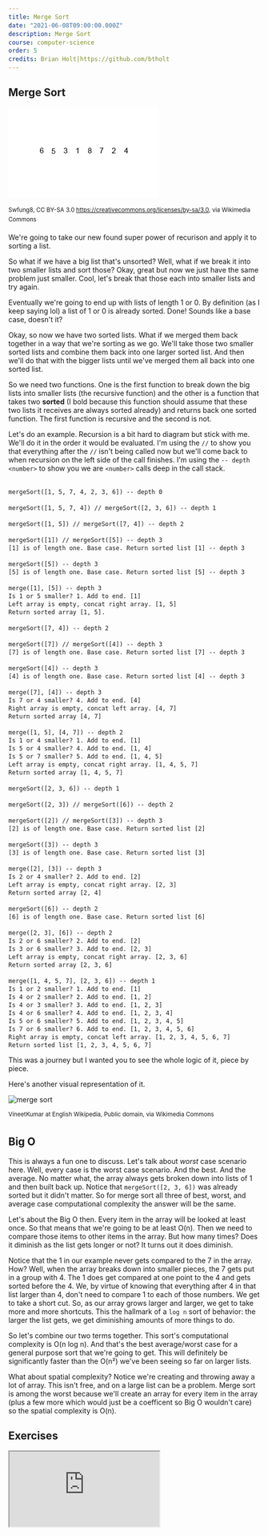 ```yaml
---
title: Merge Sort
date: "2021-06-08T09:00:00.000Z"
description: Merge Sort
course: computer-science
order: 5
credits: Brian Holt|https://github.com/btholt
---
```


## Merge Sort

![merge sort](./mergesort.gif)

<sup>Swfung8, CC BY-SA 3.0 <https://creativecommons.org/licenses/by-sa/3.0>, via Wikimedia Commons</sup>

We're going to take our new found super power of recurison and apply it to sorting a list.

So what if we have a big list that's unsorted? Well, what if we break it into two smaller lists and sort those? Okay, great but now we just have the same problem just smaller. Cool, let's break that those each into smaller lists and try again.

Eventually we're going to end up with lists of length 1 or 0. By definition (as I keep saying lol) a list of 1 or 0 is already sorted. Done! Sounds like a base case, doesn't it?

Okay, so now we have two sorted lists. What if we merged them back together in a way that we're sorting as we go. We'll take those two smaller sorted lists and combine them back into one larger sorted list. And then we'll do that with the bigger lists until we've merged them all back into one sorted list.

So we need two functions. One is the first function to break down the big lists into smaller lists (the recursive function) and the other is a function that takes two **sorted** (I bold because this function should assume that these two lists it receives are always sorted already) and returns back one sorted function. The first function is recursive and the second is not.

Let's do an example. Recursion is a bit hard to diagram but stick with me. We'll do it in the order it would be evaluated. I'm using the `//` to show you that everything after the `//` isn't being called now but we'll come back to when recursion on the left side of the call finishes. I'm using the `-- depth <number>` to show you we are `<number>` calls deep in the call stack.

```text

mergeSort([1, 5, 7, 4, 2, 3, 6]) -- depth 0

mergeSort([1, 5, 7, 4]) // mergeSort([2, 3, 6]) -- depth 1

mergeSort([1, 5]) // mergeSort([7, 4]) -- depth 2

mergeSort([1]) // mergeSort([5]) -- depth 3
[1] is of length one. Base case. Return sorted list [1] -- depth 3

mergeSort([5]) -- depth 3
[5] is of length one. Base case. Return sorted list [5] -- depth 3

merge([1], [5]) -- depth 3
Is 1 or 5 smaller? 1. Add to end. [1]
Left array is empty, concat right array. [1, 5]
Return sorted array [1, 5].

mergeSort([7, 4]) -- depth 2

mergeSort([7]) // mergeSort([4]) -- depth 3
[7] is of length one. Base case. Return sorted list [7] -- depth 3

mergeSort([4]) -- depth 3
[4] is of length one. Base case. Return sorted list [4] -- depth 3

merge([7], [4]) -- depth 3
Is 7 or 4 smaller? 4. Add to end. [4]
Right array is empty, concat left array. [4, 7]
Return sorted array [4, 7]

merge([1, 5], [4, 7]) -- depth 2
Is 1 or 4 smaller? 1. Add to end. [1]
Is 5 or 4 smaller? 4. Add to end. [1, 4]
Is 5 or 7 smaller? 5. Add to end. [1, 4, 5]
Left array is empty, concat right array. [1, 4, 5, 7]
Return sorted array [1, 4, 5, 7]

mergeSort([2, 3, 6]) -- depth 1

mergeSort([2, 3]) // mergeSort([6]) -- depth 2

mergeSort([2]) // mergeSort([3]) -- depth 3
[2] is of length one. Base case. Return sorted list [2]

mergeSort([3]) -- depth 3
[3] is of length one. Base case. Return sorted list [3]

merge([2], [3]) -- depth 3
Is 2 or 4 smaller? 2. Add to end. [2]
Left array is empty, concat right array. [2, 3]
Return sorted array [2, 4]

mergeSort([6]) -- depth 2
[6] is of length one. Base case. Return sorted list [6]

merge([2, 3], [6]) -- depth 2
Is 2 or 6 smaller? 2. Add to end. [2]
Is 3 or 6 smaller? 3. Add to end. [2, 3]
Left array is empty, concat right array. [2, 3, 6]
Return sorted array [2, 3, 6]

merge([1, 4, 5, 7], [2, 3, 6]) -- depth 1
Is 1 or 2 smaller? 1. Add to end. [1]
Is 4 or 2 smaller? 2. Add to end. [1, 2]
Is 4 or 3 smaller? 3. Add to end. [1, 2, 3]
Is 4 or 6 smaller? 4. Add to end. [1, 2, 3, 4]
Is 5 or 6 smaller? 5. Add to end. [1, 2, 3, 4, 5]
Is 7 or 6 smaller? 6. Add to end. [1, 2, 3, 4, 5, 6]
Right array is empty, concat left array. [1, 2, 3, 4, 5, 6, 7]
Return sorted list [1, 2, 3, 4, 5, 6, 7]

```

This was a journey but I wanted you to see the whole logic of it, piece by piece.

Here's another visual representation of it.

![merge sort](./images/merge2.png)

<sup>VineetKumar at English Wikipedia, Public domain, via Wikimedia Commons</sup>

## Big O

This is always a fun one to discuss. Let's talk about _worst_ case scenario here. Well, every case is the worst case scenario. And the best. And the average. No matter what, the array always gets broken down into lists of 1 and then built back up. Notice that `mergeSort([2, 3, 6])` was already sorted but it didn't matter. So for merge sort all three of best, worst, and average case computational complexity the answer will be the same.

Let's about the Big O then. Every item in the array will be looked at least once. So that means that we're going to be at least O(n). Then we need to compare those items to other items in the array. But how many times? Does it diminish as the list gets longer or not? It turns out it does diminish.

Notice that the 1 in our example never gets compared to the 7 in the array. How? Well, when the array breaks down into smaller pieces, the 7 gets put in a group with 4. The 1 does get compared at one point to the 4 and gets sorted before the 4. We, by virtue of knowing that everything after 4 in that list larger than 4, don't need to compare 1 to each of those numbers. We get to take a short cut. So, as our array grows larger and larger, we get to take more and more shortcuts. This the hallmark of a `log n` sort of behavior: the larger the list gets, we get diminishing amounts of more things to do.

So let's combine our two terms together. This sort's computational complexity is O(n log n). And that's the best average/worst case for a general purpose sort that we're going to get. This will definitely be significantly faster than the O(n²) we've been seeing so far on larger lists.

What about spatial complexity? Notice we're creating and throwing away a lot of array. This isn't free, and on a large list can be a problem. Merge sort is among the worst because we'll create an array for every item in the array (plus a few more which would just be a coefficent so Big O wouldn't care) so the spatial complexity is O(n).

## Exercises

<iframe src="https://stackblitz.com/edit/node-3ql4h8?embed=1&file=index.test.js&view=editor"></iframe>
